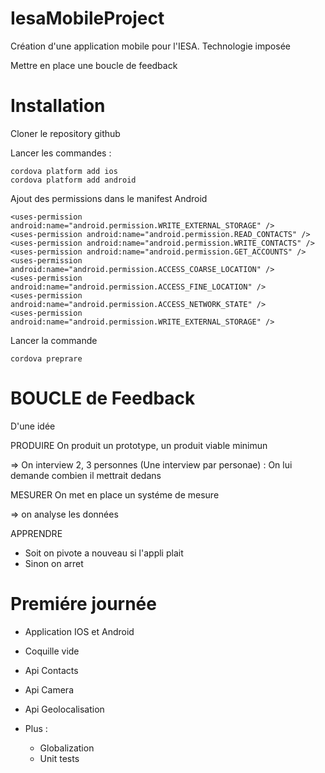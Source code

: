 IesaMobileProject
=================

Création d'une application mobile pour l'IESA.
Technologie imposée

Mettre en place une boucle de feedback


Installation
============


Cloner le repository github

Lancer les commandes :
```
cordova platform add ios
cordova platform add android
``` 

Ajout des permissions dans le manifest Android

```
<uses-permission android:name="android.permission.WRITE_EXTERNAL_STORAGE" />
<uses-permission android:name="android.permission.READ_CONTACTS" />
<uses-permission android:name="android.permission.WRITE_CONTACTS" />
<uses-permission android:name="android.permission.GET_ACCOUNTS" />
<uses-permission android:name="android.permission.ACCESS_COARSE_LOCATION" />
<uses-permission android:name="android.permission.ACCESS_FINE_LOCATION" />
<uses-permission android:name="android.permission.ACCESS_NETWORK_STATE" />
<uses-permission android:name="android.permission.WRITE_EXTERNAL_STORAGE" />
```

Lancer la commande 
```
cordova preprare
```

BOUCLE de Feedback
==================

D'une idée

PRODUIRE On produit un prototype, un produit viable minimun

=> On interview 2, 3 personnes (Une interview par personae) :
	On lui demande combien il mettrait dedans

MESURER On met en place un systéme de mesure

=> on analyse les données

APPRENDRE 

- Soit on pivote a nouveau si l'appli plait
- Sinon on arret

Premiére journée
================

- Application IOS et Android
- Coquille vide 
- Api Contacts
- Api Camera
- Api Geolocalisation

- Plus :
	- Globalization
	- Unit tests

